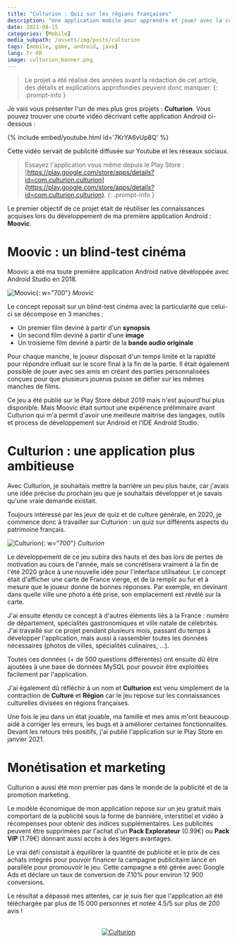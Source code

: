 ```yaml
---
title: "Culturion : Quiz sur les régions françaises"
description: "Une application mobile pour apprendre et jouer avec la culture française."
date: 2021-08-15
categories: [Mobile]
media_subpath: /assets/img/posts/culturion
tags: [mobile, game, android, java]
lang: fr-FR
image: culturion_banner.png
---
```


> Le projet a été réalisé des années avant la rédaction de cet article, des détails et explications approfondies peuvent donc manquer.
{: .prompt-info }

Je vais vous présenter l'un de mes plus gros projets : **Culturion**. Vous pouvez trouver une courte vidéo décrivant cette application Android ci-dessous :

{% include embed/youtube.html id='7KrYA6vUp8Q' %}

Cette vidéo servait de publicité diffusée sur Youtube et les réseaux sociaux.

> Essayez l'application vous même depuis le Play Store : [https://play.google.com/store/apps/details?id=com.culturion.culturion](https://play.google.com/store/apps/details?id=com.culturion.culturion).
{: .prompt-info }

Le premier objectif de ce projet était de réutiliser les connaissances acquises lors du développement de ma première application Android : **Moovic**. 

# Moovic : un blind-test cinéma

Moovic a été ma toute première application Android native dévéloppée avec Android Studio en 2018. 

![Moovic](moovic.png){: w="700"}
_Moovic_


Le concept reposait sur un blind-test cinéma avec la particularité que celui-ci se décompose en 3 manches : 
  - Un premier film deviné à partir d'un **synopsis**
  - Un second film deviné à partir d'une **image**
  - Un troisième film deviné à partir de la **bande audio originale**

Pour chaque manche, le joueur disposait d'un temps limité et la rapidité pour répondre influait sur le score final à la fin de la partie. Il était également possible de jouer avec ses amis en créant des parties personnalisées conçues pour que plusieurs jouerus puisse se défier sur les mêmes manches de films.

Ce jeu a été publié sur le Play Store début 2019 mais n'est aujourd'hui plus disponible. Mais Moovic était surtout une expérience préliminaire avant Culturion qui m'a permit d'avoir une meilleure maitrise des langages, outils et process de développement sur Android et l'IDE Android Studio. 

# Culturion : une application plus ambitieuse

Avec Culturion, je souhaitais mettre la barrière un peu plus haute, car j'avais une idée précise du prochain jeu que je souhaitais développer et je savais qu'une vraie demande existait.

Toujours intéressé par les jeux de quiz et de culture générale, en 2020, je commence donc à travailler sur Culturion : un quiz sur différents aspects du patrimoine français.

![Culturion](culturion.jpg){: w="700"}
_Culturion_

Le développement de ce jeu subira des hauts et des bas lors de pertes de motivation au cours de l'année, mais se concrétisera vraiment à la fin de l'été 2020 grâce à une nouvelle idée pour l'interface utilisateur. Le concept était d'afficher une carte de France vierge, et de la remplir au fur et à mesure que le joueur donne de bonnes réponses. Par exemple, en devinant dans quelle ville une photo a été prise, son emplacement est révélé sur la carte.

J'ai ensuite étendu ce concept à d'autres éléments liés à la France : numéro de département, spécialités gastronomiques et ville natale de célébrités. J'ai travaillé sur ce projet pendant plusieurs mois, passant du temps à développer l'application, mais aussi à rassembler toutes les données nécessaires (photos de villes, spécialités culinaires, ...).

Toutes ces données (+ de 500 questions différentes) ont ensuite dû être ajoutées à une base de données MySQL pour pouvoir être exploitées facilement par l'application.

J'ai également dû réfléchir à un nom et **Culturion** est venu simplement de la contraction de **Culture** et **Région** car le jeu repose sur les connaissances culturelles divisées  en régions françaises.

Une fois le jeu dans un état jouable, ma famille et mes amis m'ont beaucoup aidé à corriger les erreurs, les bugs et à améliorer certaines fonctionnalités. Devant les retours très positifs, j'ai publié l'application sur le Play Store en janvier 2021.

# Monétisation et marketing

Culturion a aussi été mon premier pas dans le monde de la publicité et de la promotion marketing.

Le modèle économique de mon application repose sur un jeu gratuit mais comportant de la publicité sous la forme de bannière, interstitiel et vidéo à récompenses pour obtenir des indices supplémentaires. Les publicités peuvent être supprimées par l'achat d'un **Pack Explorateur** (0.99€) ou **Pack VIP** (1.79€) donnant aussi accès à des légers avantages. 

Le vrai défi consistait à équilibrer la quantité de publicité et le prix de ces achats intégrés pour pouvoir financer la campagne publicitaire lancé en parallèle pour promouvoir le jeu. Cette campagne a été gérée avec Google Ads et déclare un taux de conversion de 7.10% pour environ 12 900 conversions.

Le résultat a dépassé mes attentes, car je suis fier que l'application ait été téléchargée par plus de 15 000 personnes et notée 4.5/5 sur plus de 200 avis ! 
<br><br>
<p align="center">
  <a href="https://play.google.com/store/apps/details?id=com.culturion.culturion"><img src="playstore.png" alt="Culturion"/></a>
</p>